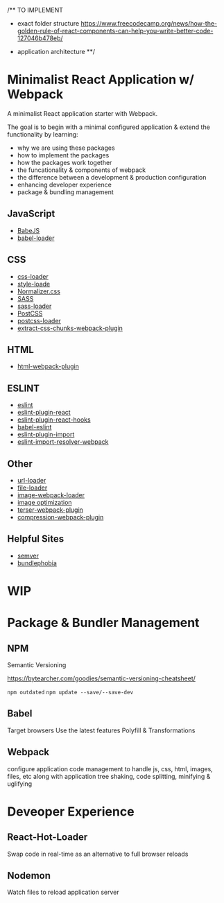 /**
TO IMPLEMENT

* exact folder structure
https://www.freecodecamp.org/news/how-the-golden-rule-of-react-components-can-help-you-write-better-code-127046b478eb/

* application architecture
**/

# Minimalist React Application w/ Webpack

A minimalist React application starter with Webpack.

The goal is to begin with a minimal configured application & extend the functionality by learning:
* why we are using these packages
* how to implement the packages
* how the packages work together
* the funcationality & components of webpack
* the difference between a development & production configuration
* enhancing developer experience
* package & bundling management

## JavaScript

* [BabeJS](https://babeljs.io/)
* [babel-loader](https://github.com/babel/babel-loader)

## CSS

* [css-loader](https://github.com/webpack-contrib/css-loader)
* [style-loade](https://github.com/webpack-contrib/style-loader)
* [Normalizer.css](https://github.com/necolas/normalize.css/blob/8.0.1/CHANGELOG.md)
* [SASS](https://sass-lang.com/)
* [sass-loader](https://github.com/webpack-contrib/sass-loader)
* [PostCSS](https://postcss.org/)
* [postcss-loader](https://github.com/postcss/postcss-loader)
* [extract-css-chunks-webpack-plugin](https://github.com/faceyspacey/extract-css-chunks-webpack-plugin)


## HTML

* [html-webpack-plugin](https://github.com/jantimon/html-webpack-plugin)

## ESLINT

* [eslint](https://github.com/eslint/eslint)
* [eslint-plugin-react](https://github.com/yannickcr/eslint-plugin-react)
* [eslint-plugin-react-hooks](https://github.com/facebook/react/tree/master/packages/eslint-plugin-react-hooks)
* [babel-eslint](https://github.com/babel/babel-eslint)
* [eslint-plugin-import](https://github.com/benmosher/eslint-plugin-import)
* [eslint-import-resolver-webpack](https://github.com/benmosher/eslint-plugin-import/tree/master/resolvers/webpack)

## Other

* [url-loader](https://github.com/webpack-contrib/url-loader)
* [file-loader](https://github.com/webpack-contrib/file-loader)
* [image-webpack-loader](https://github.com/tcoopman/image-webpack-loader)
* [image optimization](https://iamakulov.com/notes/optimize-images-webpack/)
* [terser-webpack-plugin](https://github.com/webpack-contrib/terser-webpack-plugin)
* [compression-webpack-plugin](https://github.com/webpack-contrib/compression-webpack-plugin)

## Helpful Sites

* [semver](https://semver.npmjs.com)
* [bundlephobia](https://bundlephobia.com)

# WIP

# Package & Bundler Management
 
## NPM
 
Semantic Versioning
 
https://bytearcher.com/goodies/semantic-versioning-cheatsheet/
 
`npm outdated`
`npm update --save/--save-dev`
 
## Babel
 
Target browsers
Use the latest features
Polyfill & Transformations
 
## Webpack
 
configure application code management to handle js, css, html, images, files, etc
along with application tree shaking, code splitting, minifying & uglifying
 
# Deveoper Experience
 
## React-Hot-Loader
 
Swap code in real-time as an alternative to full browser reloads
 
## Nodemon

Watch files to reload application server
